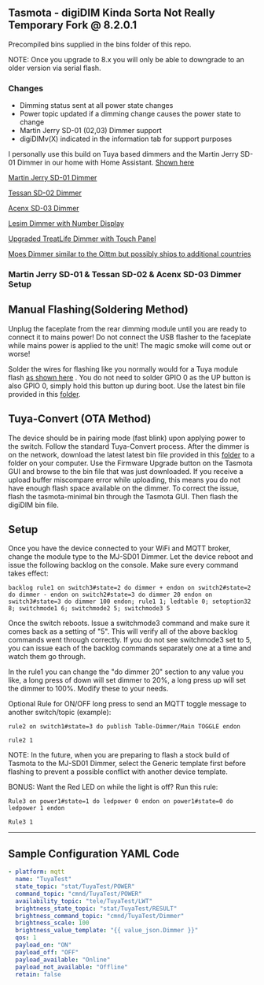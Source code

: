 ## Tasmota - digiDIM Kinda Sorta Not Really Temporary Fork @ 8.2.0.1

Precompiled bins supplied in the bins folder of this repo.

NOTE: Once you upgrade to 8.x you will only be able to downgrade to an older version via serial flash.

### Changes

- Dimming status sent at all power state changes 
- Power topic updated if a dimming change causes the power state to change
- Martin Jerry SD-01 (02,03) Dimmer support
- digiDIMv(X) indicated in the information tab for support purposes

I personally use this build on Tuya based dimmers and the Martin Jerry SD-01 Dimmer in our home with Home Assistant. [Shown here](https://www.digiblur.com/2018/12/state-of-dimmer-tasmota-dimmer-updates.html)

[Martin Jerry SD-01 Dimmer](https://amzn.to/2L8XeFS)	

[Tessan SD-02 Dimmer](https://amzn.to/2TfmTzh)	

[Acenx SD-03 Dimmer](https://amzn.to/36bKzf5)

[Lesim Dimmer with Number Display](https://amzn.to/2EetlT1)	

[Upgraded TreatLife Dimmer with Touch Panel](https://amzn.to/2Tbym2N)	

[Moes Dimmer similar to the Oittm but possibly ships to additional countries](https://amzn.to/2PvO1bm)

### Martin Jerry SD-01 & Tessan SD-02 & Acenx SD-03 Dimmer Setup

## Manual Flashing(Soldering Method)

Unplug the faceplate from the rear dimming module until you are ready to connect it to mains power!  Do not connect the USB flasher to the faceplate while mains power is applied to the unit!  The magic smoke will come out or worse!

Solder the wires for flashing like you normally would for a Tuya module flash [as shown here](https://github.com/arendst/Sonoff-Tasmota/wiki/SM-SO301) .  You do not need to solder GPIO 0 as the UP button is also GPIO 0, simply hold this button up during boot.  Use the latest bin file provided in this [folder](https://github.com/digiblur/Sonoff-Tasmota/tree/development/bins).

## Tuya-Convert (OTA Method)

The device should be in pairing mode (fast blink) upon applying power to the switch.  Follow the standard Tuya-Convert process.  After the dimmer is on the network, download the latest latest bin file provided in this [folder](https://github.com/digiblur/Sonoff-Tasmota/tree/development/bins) to a folder on your computer.  Use the Firmware Upgrade button on the Tasmota GUI and browse to the bin file that was just downloaded.  If you receive a upload buffer miscompare error while uploading, this means you do not have enough flash space available on the dimmer.  To correct the issue, flash the tasmota-minimal bin through the Tasmota GUI. Then flash the digiDIM bin file.

## Setup

Once you have the device connected to your WiFi and MQTT broker, change the module type to the MJ-SD01 Dimmer.  Let the device reboot and issue the following backlog on the console.  Make sure every command takes effect:

```
backlog rule1 on switch3#state=2 do dimmer + endon on switch2#state=2 do dimmer - endon on switch2#state=3 do dimmer 20 endon on switch3#state=3 do dimmer 100 endon; rule1 1; ledtable 0; setoption32 8; switchmode1 6; switchmode2 5; switchmode3 5
```

Once the switch reboots.  Issue a switchmode3 command and make sure it comes back as a setting of "5".  This will verify all of the above backlog commands went through correctly.  If you do not see switchmode3 set to 5, you can issue each of the backlog commands separately one at a time and watch them go through.

In the rule1 you can change the "do dimmer 20" section to any value you like, a long press of down will set dimmer to 20%, a long press up will set the dimmer to 100%.  Modify these to your needs.

Optional Rule for ON/OFF long press to send an MQTT toggle message to another switch/topic (example):  
```
rule2 on switch1#state=3 do publish Table-Dimmer/Main TOGGLE endon 
```
```
rule2 1
```
NOTE: In the future, when you are preparing to flash a stock build of Tasmota to the MJ-SD01 Dimmer, select the Generic template first before flashing to prevent a possible conflict with another device template.

BONUS: Want the Red LED on while the light is off? Run this rule:  
```
Rule3 on power1#state=1 do ledpower 0 endon on power1#state=0 do ledpower 1 endon  
```
```
Rule3 1
```

--------

## Sample Configuration YAML Code

```yaml
- platform: mqtt
  name: "TuyaTest"
  state_topic: "stat/TuyaTest/POWER"
  command_topic: "cmnd/TuyaTest/POWER"
  availability_topic: "tele/TuyaTest/LWT"
  brightness_state_topic: "stat/TuyaTest/RESULT"
  brightness_command_topic: "cmnd/TuyaTest/Dimmer"
  brightness_scale: 100
  brightness_value_template: "{{ value_json.Dimmer }}"
  qos: 1
  payload_on: "ON"
  payload_off: "OFF"
  payload_available: "Online"
  payload_not_available: "Offline"
  retain: false
```
